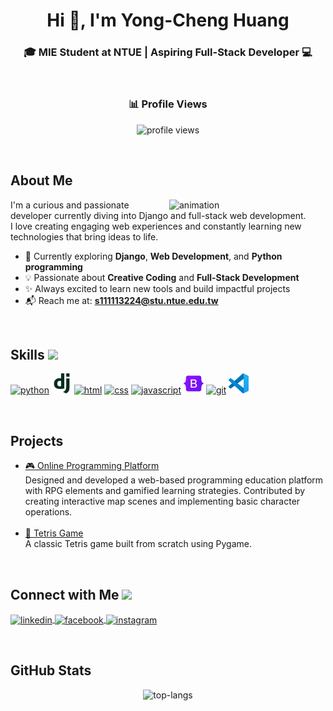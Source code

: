 <h1 align="center">Hi 👋, I'm Yong-Cheng Huang</h1>
<h3 align="center">🎓 MIE Student at NTUE | Aspiring Full-Stack Developer 💻</h3>

<br />

<h3 align="center">📊 Profile Views</h3>
<p align="center">
  <img src="https://komarev.com/ghpvc/?username=Yong-Cheng-Huang&label=Profile%20views&color=0e75b6&style=flat" alt="profile views" />
</p>

<br />

<h2> About Me </h2>
<p><img align="right" src="https://github.com/Adam-pw/Adam-pw/blob/main/animation_500_kxa883sd.gif" alt="animation" width="250"/></p>

I'm a curious and passionate developer currently diving into Django and full-stack web development.  
I love creating engaging web experiences and constantly learning new technologies that bring ideas to life.

- 🌱 Currently exploring **Django**, **Web Development**, and **Python programming**
- 💡 Passionate about **Creative Coding** and **Full-Stack Development**
- ✨ Always excited to learn new tools and build impactful projects
- 📬 Reach me at: **s111113224@stu.ntue.edu.tw**

<br />

<h2> Skills <img src="https://media2.giphy.com/media/QssGEmpkyEOhBCb7e1/giphy.gif" width="32px"></h2>

<p align="left">
  <a href="#"><img width="32px" src="https://raw.githubusercontent.com/rahulbanerjee26/githubAboutMeGenerator/main/icons/python.svg" alt="python"></a>
  <a href="#"><img width="32px" src="https://raw.githubusercontent.com/devicons/devicon/master/icons/django/django-plain.svg" alt="django"></a>
  <a href="#"><img width="32px" src="https://raw.githubusercontent.com/rahulbanerjee26/githubAboutMeGenerator/main/icons/html.svg" alt="html"></a>
  <a href="#"><img width="32px" src="https://raw.githubusercontent.com/rahulbanerjee26/githubAboutMeGenerator/main/icons/css.svg" alt="css"></a>
  <a href="#"><img width="32px" src="https://raw.githubusercontent.com/rahulbanerjee26/githubAboutMeGenerator/main/icons/javascript.svg" alt="javascript"></a>
  <a href="#"><img width="32px" src="https://raw.githubusercontent.com/devicons/devicon/master/icons/bootstrap/bootstrap-original.svg" alt="bootstrap"></a>
  <a href="#"><img width="32px" src="https://www.vectorlogo.zone/logos/git-scm/git-scm-icon.svg" alt="git"></a>
  <a href="#"><img width="32px" src="https://raw.githubusercontent.com/devicons/devicon/master/icons/vscode/vscode-original.svg" alt="vscode"></a>
</p>

<br />

<h2> Projects </h2>
<ul>
  <li>
    <a href="https://github.com/konentung/OnlineProgrammingPlatform">🎮 Online Programming Platform</a><br />
    Designed and developed a web-based programming education platform with RPG elements and gamified learning strategies.  
    Contributed by creating interactive map scenes and implementing basic character operations.
  </li>
  <br />
  <li>
    <a href="https://github.com/Yong-Cheng-Huang/Pygame-Tetris">🧩 Tetris Game</a><br />
    A classic Tetris game built from scratch using Pygame.
  </li>
</ul>

<br />

<h2> Connect with Me <img src='https://raw.githubusercontent.com/ShahriarShafin/ShahriarShafin/main/Assets/handshake.gif' width="100px"></h2>

<p align="left">
  <a href="https://www.linkedin.com/in/yongcheng-ntue/" target="blank">
    <img align="center" src="https://raw.githubusercontent.com/rahuldkjain/github-profile-readme-generator/master/src/images/icons/Social/linked-in-alt.svg" alt="linkedin" height="30" width="40" />
  </a>
  <a href="https://www.facebook.com/huang.yong.cheng.525876" target="blank">
    <img align="center" src="https://raw.githubusercontent.com/rahuldkjain/github-profile-readme-generator/master/src/images/icons/Social/facebook.svg" alt="facebook" height="30" width="40" />
  </a>
  <a href="https://www.instagram.com/frank06_21/" target="blank">
    <img align="center" src="https://raw.githubusercontent.com/rahuldkjain/github-profile-readme-generator/master/src/images/icons/Social/instagram.svg" alt="instagram" height="30" width="40" />
  </a>
</p>

<br />

<h2> GitHub Stats </h2>

<p align="center">
  <img src="https://github-readme-stats.vercel.app/api/top-langs?username=Yong-Cheng-Huang&show_icons=true&locale=en&layout=compact&theme=tokyonight" alt="top-langs" />
</p>
